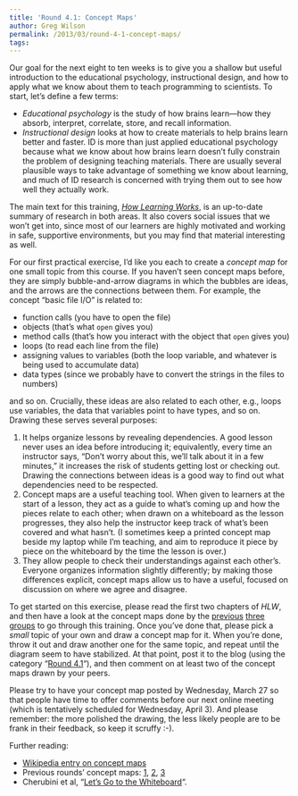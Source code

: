 ```yaml
---
title: 'Round 4.1: Concept Maps'
author: Greg Wilson
permalink: /2013/03/round-4-1-concept-maps/
tags:
---
```

Our goal for the next eight to ten weeks is to give you a shallow but useful introduction to the educational psychology, instructional design, and how to apply what we know about them to teach programming to scientists. To start, let&#8217;s define a few terms:

*   *Educational psychology* is the study of how brains learn—how they absorb, interpret, correlate, store, and recall information.
*   *Instructional design* looks at how to create materials to help brains learn better and faster. ID is more than just applied educational psychology because what we know about how brains learn doesn&#8217;t fully constrain the problem of designing teaching materials. There are usually several plausible ways to take advantage of something we know about learning, and much of ID research is concerned with trying them out to see how well they actually work.

The main text for this training, <cite><a href="http://www.amazon.com/How-Learning-Works-Research-Based-Jossey-Bass/dp/0470484101">How Learning Works</a></cite>, is an up-to-date summary of research in both areas. It also covers social issues that we won&#8217;t get into, since most of our learners are highly motivated and working in safe, supportive environments, but you may find that material interesting as well.

For our first practical exercise, I&#8217;d like you each to create a *concept map* for one small topic from this course. If you haven&#8217;t seen concept maps before, they are simply bubble-and-arrow diagrams in which the bubbles are ideas, and the arrows are the connections between them. For example, the concept &#8220;basic file I/O&#8221; is related to:

*   function calls (you have to open the file)
*   objects (that&#8217;s what `open` gives you)
*   method calls (that&#8217;s how you interact with the object that `open` gives you)
*   loops (to read each line from the file)
*   assigning values to variables (both the loop variable, and whatever is being used to accumulate data)
*   data types (since we probably have to convert the strings in the files to numbers)

and so on. Crucially, these ideas are also related to each other, e.g., loops use variables, the data that variables point to have types, and so on. Drawing these serves several purposes:

1.  It helps organize lessons by revealing dependencies. A good lesson never uses an idea before introducing it; equivalently, every time an instructor says, &#8220;Don&#8217;t worry about this, we&#8217;ll talk about it in a few minutes,&#8221; it increases the risk of students getting lost or checking out. Drawing the connections between ideas is a good way to find out what dependencies need to be respected.
2.  Concept maps are a useful teaching tool. When given to learners at the start of a lesson, they act as a guide to what&#8217;s coming up and how the pieces relate to each other; when drawn on a whiteboard as the lesson progresses, they also help the instructor keep track of what&#8217;s been covered and what hasn&#8217;t. (I sometimes keep a printed concept map beside my laptop while I&#8217;m teaching, and aim to reproduce it piece by piece on the whiteboard by the time the lesson is over.)
3.  They allow people to check their understandings against each other&#8217;s. Everyone organizes information slightly differently; by making those differences explicit, concept maps allow us to have a useful, focused on discussion on where we agree and disagree.

To get started on this exercise, please read the first two chapters of *HLW*, and then have a look at the concept maps done by the [previous][1] [three][2] [groups][3] to go through this training. Once you&#8217;ve done that, please pick a *small* topic of your own and draw a concept map for it. When you&#8217;re done, throw it out and draw another one for the same topic, and repeat until the diagram seem to have stabilized. At that point, post it to the blog (using the category &#8220;[Round 4.1][4]&#8220;), and then comment on at least two of the concept maps drawn by your peers.

Please try to have your concept map posted by Wednesday, March 27 so that people have time to offer comments before our next online meeting (which is tentatively scheduled for Wednesday, April 3). And please remember: the more polished the drawing, the less likely people are to be frank in their feedback, so keep it scruffy :-).

Further reading:

*   [Wikipedia entry on concept maps][5]
*   Previous rounds&#8217; concept maps: [1][1], [2][2], [3][3]
*   Cherubini et al, &#8220;[Let&#8217;s Go to the Whiteboard][6]&#8220;.

 [1]: http://teaching.software-carpentry.org/category/round-1-1/
 [2]: http://teaching.software-carpentry.org/category/round-2-1/
 [3]: http://teaching.software-carpentry.org/category/round-3-1/
 [4]: http://teaching.software-carpentry.org/category/round-4-1/
 [5]: http://en.wikipedia.org/wiki/Concept_map
 [6]: http://research.microsoft.com/apps/pubs/default.aspx?id=74243
